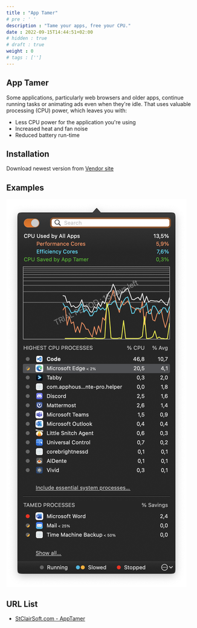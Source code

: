 ```yaml
---
title : "App Tamer"
# pre : ' '
description : "Tame your apps, free your CPU."
date : 2022-09-15T14:44:51+02:00
# hidden : true
# draft : true
weight : 0
# tags : ['']
---
```


## App Tamer

Some applications, particularly web browsers and older apps, continue running tasks or animating ads even when they're idle. That uses valuable processing (CPU) power, which leaves you with:

* Less CPU power for the application you're using
* Increased heat and fan noise
* Reduced battery run-time

## Installation

Download newest version from [Vendor site](https://stclairsoft.com/AppTamer/index.html)

## Examples

![example](images/example1.png)

## URL List

- [StClairSoft.com - AppTamer](https://stclairsoft.com/AppTamer/index.html)
